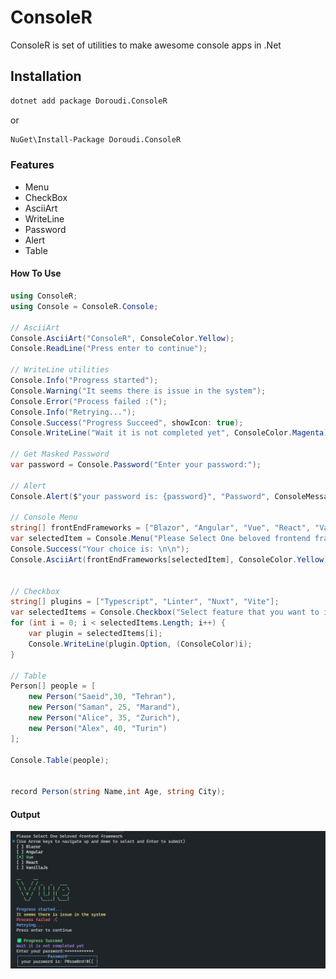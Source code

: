 # ConsoleR

ConsoleR is set of utilities to make awesome console apps in .Net

## Installation

```bash
dotnet add package Doroudi.ConsoleR
```

or

```bash
NuGet\Install-Package Doroudi.ConsoleR
```

### Features

- Menu
- CheckBox
- AsciiArt
- WriteLine
- Password
- Alert
- Table


#### How To Use

```csharp
using ConsoleR;
using Console = ConsoleR.Console;

// AsciiArt
Console.AsciiArt("ConsoleR", ConsoleColor.Yellow);
Console.ReadLine("Press enter to continue");

// WriteLine utilities
Console.Info("Progress started");
Console.Warning("It seems there is issue in the system");
Console.Error("Process failed :(");
Console.Info("Retrying...");
Console.Success("Progress Succeed", showIcon: true);
Console.WriteLine("Wait it is not completed yet", ConsoleColor.Magenta);

// Get Masked Password
var password = Console.Password("Enter your password:");

// Alert
Console.Alert($"your password is: {password}", "Password", ConsoleMessageType.Info);

// Console Menu
string[] frontEndFrameworks = ["Blazor", "Angular", "Vue", "React", "VanillaJs"];
var selectedItem = Console.Menu("Please Select One beloved frontend framework", frontEndFrameworks).Select();
Console.Success("Your choice is: \n\n");
Console.AsciiArt(frontEndFrameworks[selectedItem], ConsoleColor.Yellow);


// Checkbox
string[] plugins = ["Typescript", "Linter", "Nuxt", "Vite"];
var selectedItems = Console.Checkbox("Select feature that you want to install:", plugins).Select();
for (int i = 0; i < selectedItems.Length; i++) {
    var plugin = selectedItems[i];
    Console.WriteLine(plugin.Option, (ConsoleColor)i);
}

// Table
Person[] people = [
    new Person("Saeid",30, "Tehran"),
    new Person("Saman", 25, "Marand"),
    new Person("Alice", 35, "Zurich"),
    new Person("Alex", 40, "Turin")
];

Console.Table(people);


record Person(string Name,int Age, string City);
```

#### Output

![ConsoleR](https://raw.githubusercontent.com/doroudi/ConsoleR/refs/heads/main/docs/ConsoleRBanner.png)
